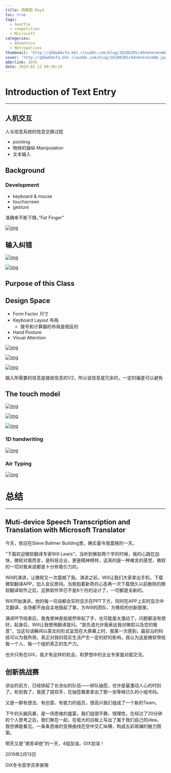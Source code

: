 ```yaml
---
title: 西雅图 Day4
toc: true
tags:
  - Seattle
  - competition
  - Microsoft
categories:
  - Adventure
  - Metropolises
thumbnail: 'http://q56w84vfa.bkt.clouddn.com/blog/20200205/4dnmtmrmcm6W.jpg'
cover: 'http://q56w84vfa.bkt.clouddn.com/blog/20200205/4dnmtmrmcm6W.jpg'
abbrlink: 397b
date: 2019-02-12 00:49:19
---
```


# Introduction of Text Entry

------

## 人机交互

人与信息系统的信息交换过程

- pointing
- 物体的操纵 Manipulation
- 文本输入

## Background

### Development

- keyboard & mouse
- touchscreen
- gesture

准确率不断下降，”Fat Finger”

[![img](https://ooo.0o0.ooo/2019/02/13/5c6301adaa0da.jpg)](https://ooo.0o0.ooo/2019/02/13/5c6301adaa0da.jpg)



## 输入纠错

[![img](https://ooo.0o0.ooo/2019/02/13/5c6302ee99e09.jpg)](https://ooo.0o0.ooo/2019/02/13/5c6302ee99e09.jpg)

[![img](https://ooo.0o0.ooo/2019/02/13/5c63036d7c59e.jpg)](https://ooo.0o0.ooo/2019/02/13/5c63036d7c59e.jpg)

## Purpose of this Class

## Design Space

- Form Factor 尺寸
- Keyboard Layout 布局
  - 拨号和计算器的布局是相反的
- Hand Posture
- Visual Attention

[![img](https://ooo.0o0.ooo/2019/02/13/5c6306c1bf90c.jpg)](https://ooo.0o0.ooo/2019/02/13/5c6306c1bf90c.jpg)

[![img](https://ooo.0o0.ooo/2019/02/13/5c6307225d682.jpg)](https://ooo.0o0.ooo/2019/02/13/5c6307225d682.jpg)

[![img](https://ooo.0o0.ooo/2019/02/13/5c6307762b9c7.jpg)](https://ooo.0o0.ooo/2019/02/13/5c6307762b9c7.jpg)

输入所需要的信息是接收信息的1/2，所以说信息是冗余的，一定的偏差可以避免

## The touch model

[![img](https://ooo.0o0.ooo/2019/02/13/5c63089e4bb62.jpg)](https://ooo.0o0.ooo/2019/02/13/5c63089e4bb62.jpg)

[![img](https://ooo.0o0.ooo/2019/02/13/5c630963d11ec.jpg)](https://ooo.0o0.ooo/2019/02/13/5c630963d11ec.jpg)

[![img](https://ooo.0o0.ooo/2019/02/13/5c6309b1a53b5.jpg)](https://ooo.0o0.ooo/2019/02/13/5c6309b1a53b5.jpg)

### 1D handwriting

[![img](https://ooo.0o0.ooo/2019/02/13/5c630b80d8882.jpg)](https://ooo.0o0.ooo/2019/02/13/5c630b80d8882.jpg)

### Air Typing

[![img](https://ooo.0o0.ooo/2019/02/13/5c630bea0a32f.jpg)](https://ooo.0o0.ooo/2019/02/13/5c630bea0a32f.jpg)

# 总结

------

## Muti-device Speech Transcription and Translation with Microsoft Translator

今天，依旧在Steve Ballmer Building里，确实最令我震撼的一天。

“下面欢迎微软翻译专家Will Lewis”，当听到微软两个字的时候，我的心跳在加快，微软对我而言，是科技企业，更是精神榜样。这真的是一种难言的感觉，微软的一切对我来说都是十分有吸引力的。

Will的演讲，让微软又一次震撼了我。演讲之前，Will让我们大家拿出手机，下载微软翻译APP，加入会议房间。当我抱着新奇的心态再一次下载很久以前删除的微软翻译软件之后，这款软件早已不是6个月的设计了，一切都是全新的。

Will开始演讲，他的每一句话都会实时显示在PPT下方，同时在APP上实时显示中文翻译，全场都不由自主地鼓起了掌。为Will的团队，为微软的创新鼓掌。

演讲环节结束后，我鬼使神差般居然举起了手，也可能是太激动了，问题都没有想好。起身后，Will让我使用翻译提问。“首先请允许我表达我对微软以及您的敬意”，当这句话瞬间以英文的形式呈现在大屏幕上时，我第一次感到，最前沿的科技可以为我所用，真正对我的现实生活产生一定的好的影响，我认为这是微软带给每一个人、每一个组织真正的生产力。

也许只有在GIX，我才有这样的机会，和梦想中的企业专家面对面交流。

## 创新挑战赛

讲台的前方，已经排起了长龙似的队伍——排队抽签，也许是最激动人心的时刻了。轮到我了，我搓了搓双手，在抽签箱里拿出了那一张等候已久的小组号码。

又是一群有想法、有创意、有能力的组员，很高兴我们组成了一个新的Team。

下午的头脑风暴，是一场思维的盛宴。我们组很平静，很理性，在经过了20分钟的个人思考之后，我们聚在一起，在偌大的白板上写出了属于我们自己的idea，我仿佛能看见，一条条思维的变换曲线在空中交汇纵横，构成五彩斑斓的魅力图案。

明天又是“艰苦卓绝”的一天，4组加油，GIX加油！

2019年2月13日

GIX冬令营学员李昊锦
